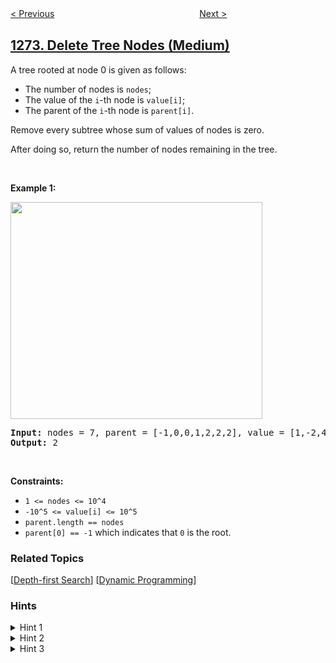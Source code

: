 <!--|This file generated by command(leetcode description); DO NOT EDIT.    |-->
<!--+----------------------------------------------------------------------+-->
<!--|@author    openset <openset.wang@gmail.com>                           |-->
<!--|@link      https://github.com/openset                                 |-->
<!--|@home      https://github.com/openset/leetcode                        |-->
<!--+----------------------------------------------------------------------+-->

[< Previous](../remove-interval "Remove Interval")
　　　　　　　　　　　　　　　　
[Next >](../number-of-ships-in-a-rectangle "Number of Ships in a Rectangle")

## [1273. Delete Tree Nodes (Medium)](https://leetcode.com/problems/delete-tree-nodes "删除树节点")

<p>A tree rooted at node 0 is given as follows:</p>

<ul>
	<li>The number of nodes is <code>nodes</code>;</li>
	<li>The value of the <code>i</code>-th node is <code>value[i]</code>;</li>
	<li>The parent of the <code>i</code>-th node is <code>parent[i]</code>.</li>
</ul>

<p>Remove every subtree whose sum of values of nodes is zero.</p>

<p>After doing so, return the number of nodes remaining in the tree.</p>

<p>&nbsp;</p>
<p><strong>Example 1:</strong></p>

<p><img alt="" src="https://assets.leetcode.com/uploads/2019/07/02/1421_sample_1.PNG" style="width: 403px; height: 347px;" /></p>

<pre>
<strong>Input:</strong> nodes = 7, parent = [-1,0,0,1,2,2,2], value = [1,-2,4,0,-2,-1,-1]
<strong>Output:</strong> 2
</pre>

<p>&nbsp;</p>
<p><strong>Constraints:</strong></p>

<ul>
	<li><code>1 &lt;= nodes &lt;= 10^4</code></li>
	<li><code>-10^5 &lt;= value[i] &lt;= 10^5</code></li>
	<li><code>parent.length == nodes</code></li>
	<li><code>parent[0] == -1</code>&nbsp;which indicates that <code>0</code> is the root.</li>
</ul>

### Related Topics
  [[Depth-first Search](../../tag/depth-first-search/README.md)]
  [[Dynamic Programming](../../tag/dynamic-programming/README.md)]

### Hints
<details>
<summary>Hint 1</summary>
Traverse the tree using depth first search.
</details>

<details>
<summary>Hint 2</summary>
Find for every node the sum of values of its sub-tree.
</details>

<details>
<summary>Hint 3</summary>
Traverse the tree again from the root and return once you reach a node with zero sum of values in its sub-tree.
</details>

